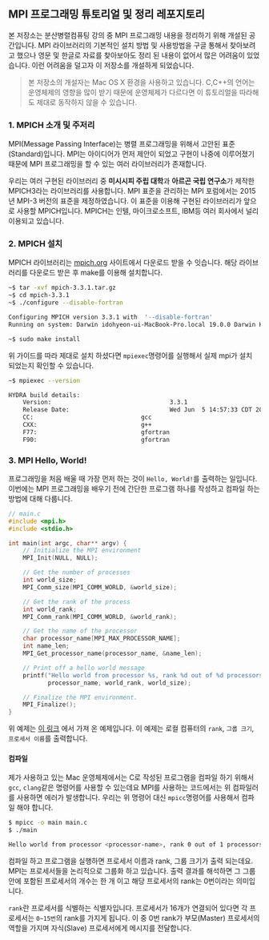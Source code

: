 ## MPI 프로그래밍 튜토리얼 및 정리 레포지토리
본 저장소는 분산병렬컴퓨팅 강의 중 MPI 프로그래밍 내용을 정리하기 위해 개설된 공간입니다. MPI 라이브러리의 기본적인 설치 방법 및 사용방법을 구글 통해서 찾아보려고 했으나 영문 및 한글로 자료를 찾아보아도 정리 된 내용이 없어서 많은 어려움이 있었습니다. 이런 어려움을 덜고자 이 저장소를 개설하게 되었습니다.

> 본 저장소의 개설자는 Mac OS X 환경을 사용하고 있습니다. C,C++의 언어는 운영체제의 영향을 많이 받기 때문에 운영체제가 다르다면 이 튜토리얼을 따라해도 제대로 동작하지 않을 수 있습니다.


### 1. MPICH 소개 및 주저리
MPI(Message Passing Interface)는 병렬 프로그래밍을 위해서 고안된 표준(Standard)입니다. MPI는 아이디어가 먼저 제안이 되었고 구현이 나중에 이루어졌기 때문에 MPI 프로그래밍을 할 수 있는 여러 라이브러리가 존재합니다.

우리는 여러 구현된 라이브러리 중 **미시시피 주립 대학**과 **아르곤 국립 연구소**가 제작한 MPICH3라는 라이브러리를 사용합니다. MPI 표준을 관리하는 MPI 포럼에서는 2015년 MPI-3 버전의 표준을 제정하였습니다. 이 표준을 이용해 구현된 라이브러리가 앞으로 사용할 MPICH입니다. MPICH는 인텔, 마이크로소프트, IBM등 여러 회사에서 널리 이용되고 있습니다.

### 2. MPICH 설치
MPICH 라이브러리는 [mpich.org](https://www.mpich.org/downloads/) 사이트에서 다운로드 받을 수 잇습니다. 해당 라이브러리를 다운로드 받은 후 make를 이용해 설치합니다.

```sh
~$ tar -xvf mpich-3.3.1.tar.gz
~$ cd mpich-3.3.1
~$ ./configure --disable-fortran

Configuring MPICH version 3.3.1 with  '--disable-fortran'
Running on system: Darwin idohyeon-ui-MacBook-Pro.local 19.0.0 Darwin Kernel Version 19.0.0: Sat Aug 31 18:49:12 PDT 2019; root:xnu-6153.11.15~8/RELEASE_X86_64 x86_64

~$ sudo make install
```

위 가이드를 따라 제대로 설치 하셨다면 `mpiexec`명령어를 실행해서 실제 mpi가 설치 되었는지 확인할 수 있습니다.

```sh
~$ mpiexec --version

HYDRA build details:
    Version:                                 3.3.1
    Release Date:                            Wed Jun  5 14:57:33 CDT 2019
    CC:                              gcc    
    CXX:                             g++    
    F77:                             gfortran   
    F90:                             gfortran
```

### 3. MPI Hello, World!
프로그래밍을 처음 배울 때 가장 먼저 하는 것이 `Hello, World!`를 출력하는 일입니다. 이번에는 MPI 프로그래밍을 배우기 전에 간단한 프로그램 하나를 작성하고 컴파일 하는 방법에 대해 다룹니다.

```c
// main.c
#include <mpi.h>
#include <stdio.h>

int main(int argc, char** argv) {
    // Initialize the MPI environment
    MPI_Init(NULL, NULL);

    // Get the number of processes
    int world_size;
    MPI_Comm_size(MPI_COMM_WORLD, &world_size);

    // Get the rank of the process
    int world_rank;
    MPI_Comm_rank(MPI_COMM_WORLD, &world_rank);

    // Get the name of the processor
    char processor_name[MPI_MAX_PROCESSOR_NAME];
    int name_len;
    MPI_Get_processor_name(processor_name, &name_len);

    // Print off a hello world message
    printf("Hello world from processor %s, rank %d out of %d processors\n",
           processor_name, world_rank, world_size);

    // Finalize the MPI environment.
    MPI_Finalize();
}
```

위 예제는 [이 링크](https://github.com/wesleykendall/mpitutorial/blob/gh-pages/tutorials/mpi-hello-world/code/mpi_hello_world.c) 에서 가져 온 예제입니다. 이 예제는 로컬 컴퓨터의 `rank`, `그룹 크기`, `프로세서 이름`를 출력합니다.

#### 컴파일
제가 사용하고 있는 Mac 운영체제에서는 C로 작성된 프로그램을 컴파일 하기 위해서 `gcc`, `clang`같은 명령어를 사용할 수 있는데요 MPI를 사용하는 코드에서는 위 컴파일러를 사용하면 에러가 발생합니다. 우리는 위 명령어 대신 `mpicc`명령어를 사용해서 컴파일 해야 합니다.

```sh
$ mpicc -o main main.c
$ ./main

Hello world from processor <processor-name>, rank 0 out of 1 processors
```

컴파일 하고 프로그램을 실행하면 프로세서 이름과 rank, 그룹 크기가 출력 되는데요. MPI는 프로세서들을 논리적으로 그룹화 하고 있습니다. 출력 결과를 해석하면 그 그룹안에 포함된 프로세서의 개수는 한 개 이고 해당 프로세서의 rank는 0번이라는 의미입니다.

`rank`란 프로세서를 식별하는 식별자입니다. 프로세서가 16개가 연결되어 있다면 각 프로세서는 `0~15번`의 rank를 가지게 됩니다. 이 중 0번 rank가 부모(Master) 프로세서의 역할을 가지며 자식(Slave) 프로세서에게 메시지를 전달합니다.